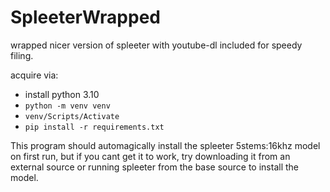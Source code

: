 # SpleeterWrapped
wrapped nicer version of spleeter with youtube-dl included for speedy filing.


acquire via: 
* install python 3.10
* `python -m venv venv`
* `venv/Scripts/Activate`
* `pip install -r requirements.txt`

<!-- * pipe client from https://github.com/audacity/audacity/edit/master/scripts/piped-work/pipeclient.py
* conda create --name py36 python=3.6
* clone this repo into your conda env
* conda install -c conda-forge spleeter
* pip install pytube
* pip install youtube-search-python -->

This program should automagically install the spleeter 5stems:16khz model on first run, but if you cant get it to work, try downloading it from an external source or running spleeter from the base source to install the model.

